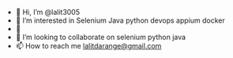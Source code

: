 - 👋 Hi, I’m @lalit3005
- 👀 I’m interested in Selenium Java python devops appium docker
- 🌱
- 💞️ I’m looking to collaborate on selenium python java
- 📫 How to reach me lalitdarange@gmail.com

<!---
lalit3005/lalit3005 is a ✨ special ✨ repository because its `README.md` (this file) appears on your GitHub profile.
You can click the Preview link to take a look at your changes.
--->

